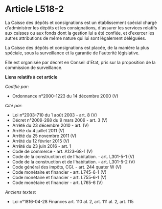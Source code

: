 # Article L518-2

La Caisse des dépôts et consignations est un établissement spécial chargé d'administrer les dépôts et les consignations,
d'assurer les services relatifs aux caisses ou aux fonds dont la gestion lui a été confiée, et d'exercer les autres
attributions de même nature qui lui sont légalement déléguées.

La Caisse des dépôts et consignations est placée, de la manière la plus spéciale, sous la surveillance et la garantie de
l'autorité législative.

Elle est organisée par décret en Conseil d'Etat, pris sur la proposition de la commission de surveillance.

**Liens relatifs à cet article**

_Codifié par_:

  - Ordonnance n°2000-1223 du 14 décembre 2000 (V)

_Cité par_:

  - Loi n°2003-710 du 1 août 2003 - art. 8 (V)
  - Décret n°2009-268 du 9 mars 2009 - art. 3 (V)
  - Arrêté du 23 décembre 2010 - art. (V)
  - Arrêté du 4 juillet 2011 (V)
  - Arrêté du 25 novembre 2011 (V)
  - Arrêté du 12 février 2015 (V)
  - Arrêté du 23 juin 2016 - art. 1
  - Code de commerce - art. A123-68-1 (V)
  - Code de la construction et de l'habitation. - art. L301-5-1 (V)
  - Code de la construction et de l'habitation. - art. L301-5-2 (V)
  - Code général des impôts, CGI. - art. 244 quater W (V)
  - Code monétaire et financier - art. L745-6-1 (V)
  - Code monétaire et financier - art. L755-6-1 (V)
  - Code monétaire et financier - art. L765-6 (V)

_Anciens textes_:

  - Loi n°1816-04-28 Finances art. 110 al. 2, art. 111 al. 2, art. 115
